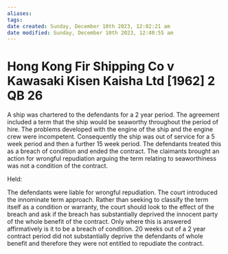 ```yaml
---
aliases: 
tags: 
date created: Sunday, December 10th 2023, 12:02:21 am
date modified: Sunday, December 10th 2023, 12:40:55 am
---
```


# Hong Kong Fir Shipping Co v Kawasaki Kisen Kaisha Ltd [1962] 2 QB 26

A ship was chartered to the defendants for a 2 year period. The agreement included a term that the ship would be seaworthy throughout the period of hire. The problems developed with the engine of the ship and the engine crew were incompetent. Consequently the ship was out of service for a 5 week period and then a further 15 week period. The defendants treated this as a breach of condition and ended the contract. The claimants brought an action for wrongful repudiation arguing the term relating to seaworthiness was not a condition of the contract.  

  

Held:  

  

The defendants were liable for wrongful repudiation. The court introduced the innominate term approach. Rather than seeking to classify the term itself as a condition or warranty, the court should look to the effect of the breach and ask if the breach has substantially deprived the innocent party of the whole benefit of the contract. Only where this is answered affirmatively is it to be a breach of condition. 20 weeks out of a 2 year contract period did not substantially deprive the defendants of whole benefit and therefore they were not entitled to repudiate the contract.
